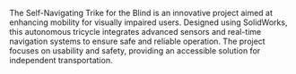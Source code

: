 The Self-Navigating Trike for the Blind is an innovative project aimed at enhancing mobility for visually impaired users. Designed using SolidWorks, this autonomous tricycle integrates advanced sensors and real-time navigation systems to ensure safe and reliable operation. The project focuses on usability and safety, providing an accessible solution for independent transportation.
